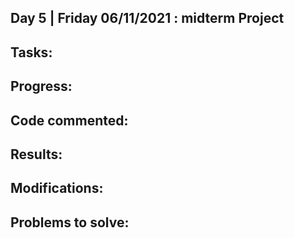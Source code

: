 ## Day 5 | Friday 06/11/2021 : midterm Project

## Tasks:

## Progress:

## Code commented:

## Results:

## Modifications:

## Problems to solve:

